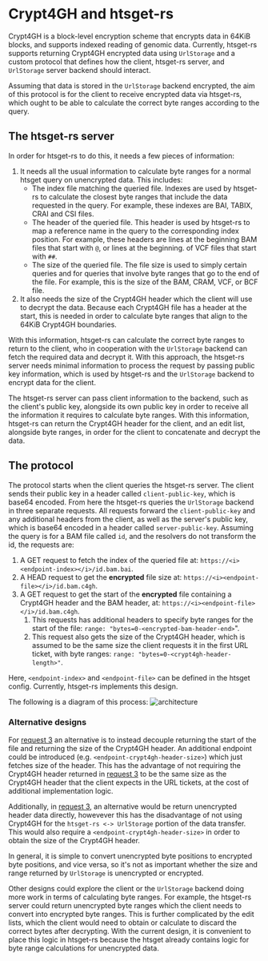 # Crypt4GH and htsget-rs

Crypt4GH is a block-level encryption scheme that encrypts data in 64KiB blocks, and supports indexed reading of genomic data.
Currently, htsget-rs supports returning Crypt4GH encrypted data using `UrlStorage` and a custom protocol that defines 
how the client, htsget-rs server, and `UrlStorage` server backend should interact.

Assuming that data is stored in the `UrlStorage` backend encrypted, the aim of this protocol is for the client to receive 
encrypted data via htsget-rs, which ought to be able to calculate the correct byte ranges according to the query.

## The htsget-rs server

In order for htsget-rs to do this, it needs a few pieces of information:
1. It needs all the usual information to calculate byte ranges for a normal htsget query on unencrypted data. This includes:
    * The index file matching the queried file. Indexes are used by htsget-rs to calculate the closest byte ranges that include
      the data requested in the query. For example, these indexes are BAI, TABIX, CRAI and CSI files.
    * The header of the queried file. This header is used by htsget-rs to map a reference name in the query to the corresponding
      index position. For example, these headers are lines at the beginning BAM files that start with `@`, or lines at the beginning.
      of VCF files that start with `##`.
    * The size of the queried file. The file size is used to simply certain queries and for queries that involve byte ranges that
      go to the end of the file. For example, this is the size of the BAM, CRAM, VCF, or BCF file.
2. It also needs the size of the Crypt4GH header which the client will use to decrypt the data. Because each Crypt4GH
   file has a header at the start, this is needed in order to calculate byte ranges that align to the 64KiB Crypt4GH boundaries.

With this information, htsget-rs can calculate the correct byte ranges to return to the client, who in cooperation with the `UrlStorage`
backend can fetch the required data and decrypt it. With this approach, the htsget-rs server needs minimal information to 
process the request by passing public key information, which is used by htsget-rs and the `UrlStorage` backend to encrypt
data for the client.

The htsget-rs server can pass client information to the backend, such as the client's public key, alongside its own public
key in order to receive all the information it requires to calculate byte ranges. With this information, htsget-rs can
return the Crypt4GH header for the client, and an edit list, alongside byte ranges, in order for the client to concatenate
and decrypt the data.

## The protocol

The protocol starts when the client queries the htsget-rs server. The client sends their public key in a header called
`client-public-key`, which is base64 encoded. From here the htsget-rs queries the `UrlStorage` backend in three separate
requests. All requests forward the `client-public-key` and any additional headers from the client, as well as the server's
public key, which is base64 encoded in a header called `server-public-key`. Assuming the query is for a BAM file called `id`, and
the resolvers do not transform the id, the requests are:


1. <span id="1"></span>A GET request to fetch the index of the queried file at: `https://<i><endpoint-index></i>/id.bam.bai`.
2. <span id="2"></span>A HEAD request to get the **encrypted** file size at: `https://<i><endpoint-file></i>/id.bam.c4gh`.
3. <span id="3"></span>A GET request to get the start of the **encrypted** file containing a Crypt4GH header and the BAM header, at: `https://<i><endpoint-file></i>/id.bam.c4gh`.
   1. <span id="3.1"></span>This requests has additional headers to specify byte ranges for the start of the file: `range: "bytes=0-<encrypted-bam-header-end>`".
   2. <span id="3.2"></span>This request also gets the size of the Crypt4GH header, which is assumed to be the same size the client requests it in the first URL ticket,
      with byte ranges: `range: "bytes=0-<crypt4gh-header-length>"`.

Here, `<endpoint-index>` and `<endpoint-file>` can be defined in the htsget config. Currently, htsget-rs implements this design.

The following is a diagram of this process:
![architecture](./htsget-rs-crypt4gh.drawio)

### Alternative designs

For [request 3](#3) an alternative is to instead decouple returning the start of the file and returning the size of the
Crypt4GH header. An additional endpoint could be introduced (e.g. `<endpoint-crypt4gh-header-size>`) which just fetches
size of the header. This has the advantage of not requiring the Crypt4GH header returned in [request 3](#3) to be the same
size as the Crypt4GH header that the client expects in the URL tickets, at the cost of additional implementation logic.

Additionally, in [request 3](#3), an alternative would be return unencrypted header data directly, howevever this has the
disadvantage of not using Crypt4GH for the `htsget-rs <-> UrlStorage` portion of the data transfer. This would also require
a `<endpoint-crypt4gh-header-size>` in order to obtain the size of the Crypt4GH header.

In general, it is simple to convert unencrypted byte positions to encrypted byte positions, and vice versa, so it's not
as important whether the size and range returned by `UrlStorage` is unencrypted or encrypted.

Other designs could explore the client or the `UrlStorage` backend doing more work in terms of calculating byte ranges.
For example, the htsget-rs server could return unencrypted byte ranges which the client needs to convert into encrypted
byte ranges. This is further complicated by the edit lists, which the client would need to obtain or calculate to discard the correct
bytes after decrypting. With the current design, it is convenient to place this logic in htsget-rs because the htsget
already contains logic for byte range calculations for unencrypted data.



